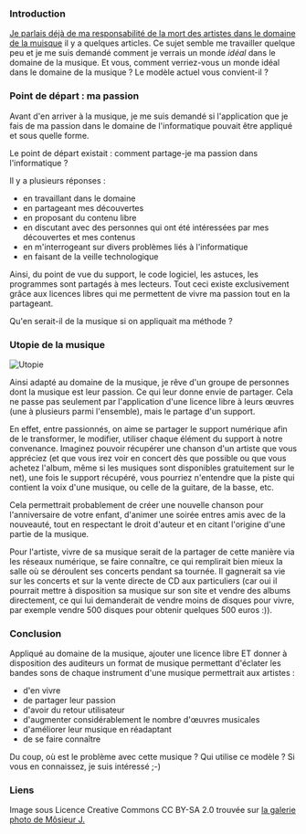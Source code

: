 ### Introduction

[Je parlais déjà de ma responsabilité de la mort des artistes dans le domaine de la muisque](${BASE_URL}/archives/2012/09/27/je_suis_responsable_de_la_mort_des_artistes_dans_le_domaine_de_la_musique/index.html "Lire l'article de Blanko sur la mort des artistes") il y a quelques articles. Ce sujet semble me travailler quelque peu et je me suis demandé comment je verrais un monde *idéal* dans le domaine de la musique. Et vous, comment verriez-vous un monde idéal dans le domaine de la musique ? Le modèle actuel vous convient-il ?

### Point de départ : ma passion

Avant d'en arriver à la musique, je me suis demandé si l'application que je fais de ma passion dans le domaine de l'informatique pouvait être appliqué et sous quelle forme.

Le point de départ existait : comment partage-je ma passion dans l'informatique ?

Il y a plusieurs réponses : 

  * en travaillant dans le domaine
  * en partageant mes découvertes
  * en proposant du contenu libre
  * en discutant avec des personnes qui ont été intéressées par mes découvertes et mes contenus
  * en m'interrogeant sur divers problèmes liés à l'informatique
  * en faisant de la veille technologique

Ainsi, du point de vue du support, le code logiciel, les astuces, les programmes sont partagés à mes lecteurs. Tout ceci existe exclusivement grâce aux licences libres qui me permettent de vivre ma passion tout en la partageant.

Qu'en serait-il de la musique si on appliquait ma méthode ?

### Utopie de la musique

![Utopie](${BASE_URL}/images/musique/utopie.jpg "Dessin de l'utopie")

Ainsi adapté au domaine de la musique, je rêve d'un groupe de personnes dont la musique est leur passion. Ce qui leur donne envie de partager. Cela ne passe pas seulement par l'application d'une licence libre à leurs œuvres (une à plusieurs parmi l'ensemble), mais le partage d'un support.

En effet, entre passionnés, on aime se partager le support numérique afin de le transformer, le modifier, utiliser chaque élément du support à notre convenance. Imaginez pouvoir récupérer une chanson d'un artiste que vous appréciez (et que vous irez voir en concert dès que possible ou que vous achetez l'album, même si les musiques sont disponibles gratuitement sur le net), une fois le support récupéré, vous pourriez n'entendre que la piste qui contient la voix d'une musique, ou celle de la guitare, de la basse, etc.

Cela permettrait probablement de créer une nouvelle chanson pour l'anniversaire de votre enfant, d'animer une soirée entres amis avec de la nouveauté, tout en respectant le droit d'auteur et en citant l'origine d'une partie de la musique.

Pour l'artiste, vivre de sa musique serait de la partager de cette manière via les réseaux numérique, se faire connaître, ce qui remplirait bien mieux la salle où se déroulent ses concerts pendant sa tournée. Il gagnerait sa vie sur les concerts et sur la vente directe de CD aux particuliers (car oui il pourrait mettre à disposition sa musique sur son site et vendre des albums directement, ce qui lui demanderait de vendre moins de disques pour vivre, par exemple vendre 500 disques pour obtenir quelques 500 euros :)).

### Conclusion

Appliqué au domaine de la musique, ajouter une licence libre ET donner à disposition des auditeurs un format de musique permettant d'éclater les bandes sons de chaque instrument d'une musique permettrait aux artistes : 

  * d'en vivre
  * de partager leur passion
  * d'avoir du retour utilisateur
  * d'augmenter considérablement le nombre d'œuvres musicales
  * d'améliorer leur musique en réadaptant
  * de se faire connaître

Du coup, où est le problème avec cette musique ? Qui utilise ce modèle ? Si vous en connaissez, je suis intéressé ;-) 

### Liens

Image sous Licence Creative Commons CC BY-SA 2.0 trouvée sur [la galerie photo de Môsieur J.](http://www.flickr.com/photos/jblndl/ "Se rendre sur la page de Môsieur J.")

